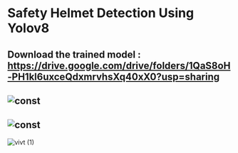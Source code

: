 # Safety Helmet Detection Using Yolov8
Download the trained model : https://drive.google.com/drive/folders/1QaS8oH-PH1kl6uxceQdxmrvhsXq40xX0?usp=sharing
-------
![const](https://user-images.githubusercontent.com/108931665/215709964-028daf70-c866-4f60-9adc-c33ef929942d.jpg)
-------

![const](https://user-images.githubusercontent.com/108931665/215710074-e6080192-6b5b-4766-a7b1-527872232525.jpeg)
---------
![vivt (1)](https://user-images.githubusercontent.com/108931665/217266538-0804f7d3-a976-444a-bcc1-5845f3da1979.jpg)
